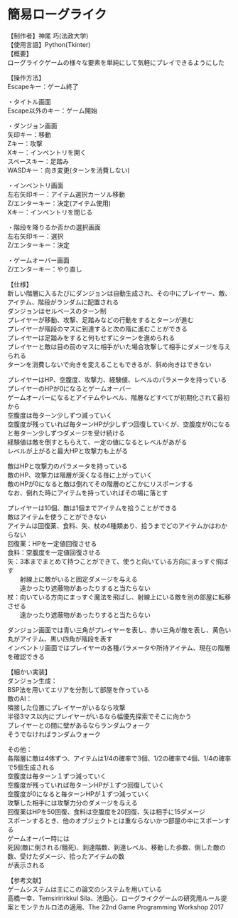 # 簡易ローグライク

【制作者】神尾 巧(法政大学)  
【使用言語】Python(Tkinter)  
【概要】  
ローグライクゲームの様々な要素を単純にして気軽にプレイできるようにした  

【操作方法】  
Escapeキー：ゲーム終了  

・タイトル画面  
Escape以外のキー：ゲーム開始  

・ダンジョン画面  
矢印キー：移動  
Zキー：攻撃  
Xキー：インベントリを開く  
スペースキー：足踏み  
WASDキー：向き変更(ターンを消費しない)  

・インベントリ画面  
左右矢印キー：アイテム選択カーソル移動  
Z/エンターキー：決定(アイテム使用)  
Xキー：インベントリを閉じる  

・階段を降りるか否かの選択画面  
左右矢印キー：選択  
Z/エンターキー：決定  

・ゲームオーバー画面  
Z/エンターキー：やり直し  

【仕様】  
新しい階層に入るたびにダンジョンは自動生成され、その中にプレイヤー、敵、アイテム、階段がランダムに配置される  
ダンジョンはセルベースのターン制  
プレイヤーが移動、攻撃、足踏みなどの行動をするとターンが進む  
プレイヤーが階段のマスに到達すると次の階に進むことができる  
プレイヤーは足踏みをすると何もせずにターンを進められる  
プレイヤーと敵は目の前のマスに相手がいた場合攻撃して相手にダメージを与えられる  
ターンを消費しないで向きを変えることもできるが、斜め向きはできない  

プレイヤーはHP、空腹度、攻撃力、経験値、レベルのパラメータを持っている  
プレイヤーのHPが0になるとゲームオーバー  
ゲームオーバーになるとアイテムやレベル、階層などすべてが初期化されて最初から  
空腹度は毎ターン少しずつ減っていく  
空腹度が残っていれば毎ターンHPが少しずつ回復していくが、空腹度が0になると毎ターン少しずつダメージを受け続ける  
経験値は敵を倒すともらえて、一定の値になるとレベルがあがる  
レベルが上がると最大HPと攻撃力も上がる  

敵はHPと攻撃力のパラメータを持っている  
敵のHP、攻撃力は階層が深くなる毎に上がっていく  
敵のHPが0になると敵は倒れてその階層のどこかにリスポーンする  
なお、倒れた時にアイテムを持っていればその場に落とす  

プレイヤーは10個、敵は1個までアイテムを拾うことができる  
敵はアイテムを使うことができない  
アイテムは回復薬、食料、矢、杖の4種類あり、拾うまでどのアイテムかはわからない  
回復薬：HPを一定値回復させる  
食料：空腹度を一定値回復させる  
矢：3本までまとめて持つことができて、使うと向いている方向にまっすぐ飛ばす  
　　射線上に敵がいると固定ダメージを与える  
　　遠かったり遮蔽物があったりすると当たらない  
杖：向いている方向にまっすぐ魔法を飛ばし、射線上にいる敵を別の部屋に転移させる  
　　遠かったり遮蔽物があったりすると当たらない  

ダンジョン画面では青い三角がプレイヤーを表し、赤い三角が敵を表し、黄色い丸がアイテム、黒い四角が階段を表す  
インベントリ画面ではプレイヤーの各種パラメータや所持アイテム、現在の階層を確認できる  

【細かい実装】  
ダンジョン生成：  
BSP法を用いてエリアを分割して部屋を作っている  
敵のAI：  
隣接した位置にプレイヤーがいるなら攻撃  
半径3マス以内にプレイヤーがいるなら幅優先探索でそこに向かう  
プレイヤーとの間に壁があるならランダムウォーク  
そうでなければランダムウォーク  

その他：  
各階層に敵は4体ずつ、アイテムは1/4の確率で3個、1/2の確率で4個、1/4の確率で5個生成される  
空腹度は毎ターン１ずつ減っていく  
空腹度が残っていれば毎ターンHPが１ずつ回復していく  
空腹度が0になると毎ターンHPが１ずつ減っていく  
攻撃した相手には攻撃力分のダメージを与える  
回復薬はHPを50回復、食料は空腹度を20回復、矢は相手に15ダメージ  
スポーンするとき、他のオブジェクトとは重ならないかつ部屋の中にスポーンする  
ゲームオーバー時には  
死因(敵に倒される/餓死)、到達階数、到達レベル、移動した歩数、倒した敵の数、受けたダメージ、拾ったアイテムの数  
が表示される  

【参考文献】  
ゲームシステムは主にこの論文のシステムを用いている  
高橋一幸、Temsiririrkkul Sila、池田心、ローグライクゲームの研究用ルール提案とモンテカルロ法の適用、The 22nd Game Programming Workshop 2017  

